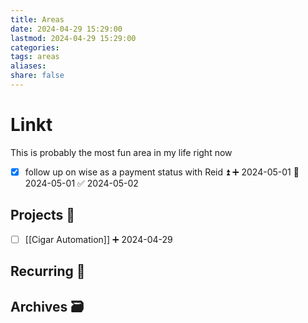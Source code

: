```yaml
---
title: Areas
date: 2024-04-29 15:29:00
lastmod: 2024-04-29 15:29:00
categories: 
tags: areas
aliases: 
share: false 
---
```


# Linkt

This is probably the most fun area in my life right now
- [x] follow up on wise as a payment status with Reid ⏫ ➕ 2024-05-01 📅 2024-05-01 ✅ 2024-05-02
## Projects 🎯
- [ ] [[Cigar Automation]] ➕ 2024-04-29



## Recurring 🔁



## Archives 🗃️

